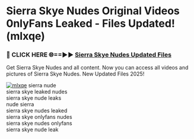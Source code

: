 # Sierra Skye Nudes Original Videos 0nlyFans Leaked - Files Updated! (mlxqe)

<h3>🔴 CLICK HERE 🌐==►► <a href="https://tinyurl.com/5h6xmrr3" rel="nofollow">Sierra Skye Nudes Updated Files</a></h3>

Get Sierra Skye Nudes and all content. Now you can access all videos and pictures of Sierra Skye Nudes. New Updated Files 2025!

[![mlxqe](https://i.imgur.com/KVD873Z.gif)](https://tinyurl.com/5h6xmrr3)
sierra nude<br>
sierra skye leaked nudes<br>
sierra skye nude leaks<br>
nude sierra<br>
sierra skye nudes leaked<br>
sierra skye onlyfans nudes<br>
sierra skye nudes onlyfans<br>
sierra skye nude leak